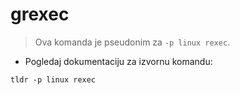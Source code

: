 # grexec

> Ova komanda je pseudonim za `-p linux rexec`.

- Pogledaj dokumentaciju za izvornu komandu:

`tldr -p linux rexec`
